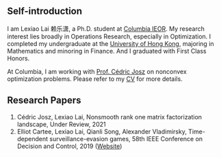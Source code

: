 
## Self-introduction

I am Lexiao Lai 赖乐潇, a Ph.D. student at [Columbia IEOR](https://ieor.columbia.edu/). My research interest lies broadly in Operations Research, especially in Optimization. I completed my undergraduate at the [University of Hong Kong](https://www.hku.hk/), majoring in Mathematics and minoring in Finance. And I graduated with First Class Honors.

At Columbia, I am working with [Prof. Cédric Josz](https://sites.google.com/site/cedricjosz/) on nonconvex optimization problems. Please refer to my [CV](/Lai_Lexiao_CV_210627.pdf) for more details.

## Research Papers
1. Cédric Josz, Lexiao Lai, Nonsmooth rank one matrix factorization landscape, Under Review, 2021
2. Elliot Cartee, Lexiao Lai, Qianli Song, Alexander Vladimirsky, Time-dependent surveillance-evasion games, 58th IEEE Conference on Decision and Control, 2019 ([Website](https://eikonal-equation.github.io/TimeDependent_SEG/))

<br><br><br><br><br><br><br><br><br><br><br><br><br><br><br><br><br><br><script type='text/javascript' id='clustrmaps' src='//cdn.clustrmaps.com/map_v2.js?cl=ffffff&w=100&t=tt&d=Gdy9sgTo6hTpkNAjMHFIYVC3ZGv6K11WYiFCowwOQJQ&co=2d78ad&cmo=3acc3a&cmn=ff5353&ct=ffffff'></script>
